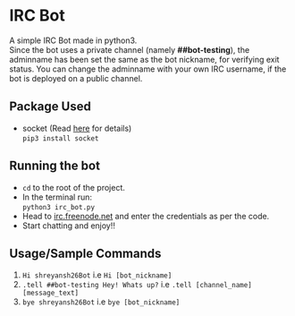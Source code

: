 IRC Bot
=======

A simple IRC Bot made in python3.  
Since the bot uses a private channel (namely **##bot-testing**), the adminname has been set the same as the bot nickname, for verifying exit status. You can change the adminname with your own IRC username, if the bot is deployed on a public channel.

Package Used
------------
* socket (Read [here](https://docs.python.org/3/howto/sockets.html "Socket") for details)  
  `pip3 install socket`

Running the bot
---------------
* `cd` to the root of the project.
* In the terminal run:  
  `python3 irc_bot.py`
* Head to [irc.freenode.net](https://webchat.freenode.net/ "IRC Chat") and enter the credentials as per the code.
* Start chatting and enjoy!!

Usage/Sample Commands
---------------------
1. `Hi shreyansh26Bot` i.e `Hi [bot_nickname]`
2. `.tell ##bot-testing Hey! Whats up?` i.e `.tell [channel_name] [message_text]`
3. `bye shreyansh26Bot` i.e `bye [bot_nickname]`
